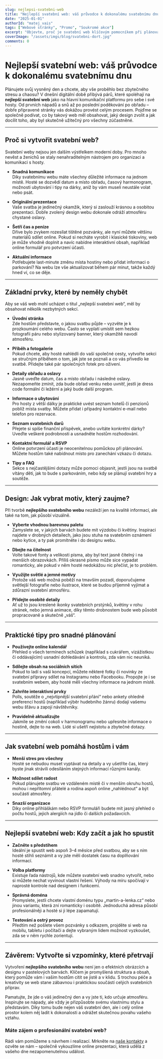 ```yaml
---
slug: nejlepsi-svatebni-web
title: "Nejlepší svatební web: váš průvodce k dokonalému svatebnímu dnu"
date: "2025-01-01"
authorId: "matej_vais"
tags: ["Webové stránky", "Promo", "Soukromé akce"]
excerpt: "Objevte, proč je svatební web klíčovým pomocníkem při plánování vašeho velkého dne, a inspirujte se tipy na originální design a praktický obsah."
coverImage: "/assets/imgs/blog/svatebni-dort.jpg"
comments: 0
---
```


# Nejlepší svatební web: váš průvodce k dokonalému svatebnímu dnu

Plánujete svůj vysněný den a chcete, aby vše proběhlo bez zbytečného stresu a chaosu? V dnešní digitální době přibývá párů, které spoléhají na **nejlepší svatební web** jako na hlavní komunikační platformu pro sebe i své hosty. Od prvních nápadů a snů až po poslední poděkování po obřadu – dobře připravené stránky vás dokážou provést celým procesem. Pojďme se společně podívat, co by takový web měl obsahovat, jaký design zvolit a jak docílit toho, aby byl skutečně užitečný pro všechny zúčastněné.

---

## Proč si vytvořit svatební web?

Svatební weby nejsou jen dalším výstřelkem moderní doby. Pro mnoho nevěst a ženichů se staly nenahraditelným nástrojem pro organizaci a komunikaci s hosty.

- **Snadná komunikace**  
  Díky svatebnímu webu máte všechny důležité informace na jednom místě. Hosté se dozvědí datum a místo obřadu, časový harmonogram, možnosti ubytování i tipy na dárky, aniž by vám museli neustále volat nebo psát.

- **Originální prezentace**  
  Vaše svatba je jedinečný okamžik, který si zaslouží krásnou a osobitou prezentaci. Dobře zvolený design webu dokonale odráží atmosféru chystané oslavy.

- **Šetří čas a peníze**  
  Dříve bylo zvykem rozesílat tištěné pozvánky, ale nyní můžete většinu materiálů sdílet online. Pokud si necháte vyrobit i klasické tiskoviny, web je může vhodně doplnit a navíc nabídne interaktivní obsah, například online formulář pro potvrzení účasti.

- **Aktuální informace**  
  Potřebujete last-minute změnu místa hostiny nebo přidat informaci o parkování? Na webu lze vše aktualizovat během pár minut, takže každý hned ví, co se děje.

---

## Základní prvky, které by neměly chybět

Aby se váš web mohl ucházet o titul „nejlepší svatební web“, měl by obsahovat několik nezbytných sekcí.

- **Úvodní stránka**  
  Zde hostům představte, o jakou svatbu půjde – vyzvěte je k prozkoumání celého webu. Často se vyplatí umístit sem hezkou fotografii páru nebo stylizovaný banner, který okamžitě navodí atmosféru.

- **Příběh a fotogalerie**  
  Pokud chcete, aby hosté nahlédli do vaší společné cesty, vytvořte sekci se stručným příběhem o tom, jak jste se poznali a co vás přivedlo ke svatbě. Přidejte také pár společných fotek pro oživení.

- **Detaily obřadu a oslavy**  
  Jasně uveďte datum, čas a místo obřadu i následné oslavy. Nezapomeňte zmínit, zda bude obřad venku nebo uvnitř, jestli je dress code formální či ležérní a jaký bude další program.

- **Informace o ubytování**  
  Pro hosty z větší dálky je praktické uvést seznam hotelů či penzionů poblíž místa svatby. Můžete přidat i případný kontaktní e-mail nebo telefon pro rezervace.

- **Seznam svatebních darů**  
  Přejete si spíše finanční příspěvek, anebo uvítáte konkrétní dárky? Uveďte veškeré podrobnosti a usnadněte hostům rozhodování.

- **Kontaktní formulář a RSVP**  
  Online potvrzení účasti je neocenitelnou pomůckou při plánování. Můžete hostům také nabídnout místo pro zanechání vzkazu či dotazu.

- **Tipy a FAQ**  
  Sekce s nejčastějšími dotazy může pomoci objasnit, jestli jsou na svatbě vítány děti, jak to bude s parkováním, nebo kdy se plánují svatební hry a soutěže.

---

## Design: Jak vybrat motiv, který zaujme?

Při tvorbě **nejlepšího svatebního webu** nezáleží jen na kvalitě informací, ale také na tom, jak působí vizuálně.

- **Vyberte vhodnou barevnou paletu**  
  Zamyslete se, v jakých barvách budete mít výzdobu či květiny. Inspiraci najdete v drobných detailech, jako jsou stuha na svatebním oznámení nebo kytice, a ty pak promítněte i do designu webu.

- **Dbejte na čitelnost**  
  Volte takové fonty a velikosti písma, aby byl text jasně čitelný i na menších obrazovkách. Příliš okrasné písmo může sice vypadat romanticky, ale pokud v něm hosté nedokážou nic přečíst, je to problém.

- **Využijte světlé a jemné motivy**  
  Protože váš web možná poběží na tmavším pozadí, doporučujeme světlejší fotografie nebo ilustrace, které se budou příjemně vyjímat a zdůrazní svatební atmosféru.

- **Přidejte osobité detaily**  
  Ať už to jsou kreslené ikonky svatebních prstýnků, květiny v rohu stránek, nebo jemná animace, díky těmto drobnostem bude web působit propracovaně a skutečně „váš“.

---

## Praktické tipy pro snadné plánování

- **Používejte online kalendář**  
  Přehled o všech termínech schůzek (například s cukrářem, vizážistkou či oddávajícím) usnadní dohledávání a kontrolu, zda vám nic neuniká.

- **Sdílejte obsah na sociálních sítích**  
  Pokud to ladí s vaší koncepcí, můžete některé fotky či novinky ze svatební přípravy sdílet na Instagramu nebo Facebooku. Propojte je i se svatebním webem, aby hosté měli všechny informace na jednom místě.

- **Zahrňte interaktivní prvky**  
  Polls, soutěže o „nejvtipnější svatební přání“ nebo ankety ohledně preferencí hostů (například výběr hudebního žánru) dodají vašemu webu šťávu a zapojí návštěvníky.

- **Pravidelně aktualizujte**  
  Jakmile se změní cokoli v harmonogramu nebo upřesníte informace o hostině, dejte to na web. Lidé si ušetří nejistotu a zbytečné dotazy.

---

## Jak svatební web pomáhá hostům i vám

- **Menší stres pro všechny**  
  Hosté se nebudou muset vyptávat na detaily a vy ušetříte čas, který byste jinak strávili odesíláním stejných informací různými kanály.

- **Možnost sdílet radost**  
  Pokud plánujete svatbu ve vzdáleném místě či v menším okruhu hostů, mohou i nepřítomní přátelé a rodina aspoň online „nahlédnout“ a být součástí atmosféry.

- **Snazší organizace**  
  Díky online přihláškám nebo RSVP formuláři budete mít jasný přehled o počtu hostů, jejich alergiích na jídlo či dalších požadavcích.

---

## Nejlepší svatební web: Kdy začít a jak ho spustit

- **Začněte s předstihem**  
  Ideální je spustit web aspoň 3–4 měsíce před svatbou, aby se s ním hosté stihli seznámit a vy jste měli dostatek času na doplňování informací.

- **Volba platformy**  
  Existuje řada nástrojů, kde můžete svatební web snadno vytvořit, nebo si můžete nechat vyvinout vlastní řešení. Výhody na míru spočívají v naprosté kontrole nad designem i funkcemi.

- **Správná doména**  
  Promyslete, jestli chcete vlastní doménu typu „martin-a-lenka.cz“ nebo jinou variantu, která zní romanticky i osobitě. Jednoduchá adresa působí profesionálněji a hosté si ji lépe zapamatují.

- **Testování a ostrý provoz**  
  Předtím než pošlete všem pozvánky s odkazem, projděte si web na mobilu, tabletu i počítači a dejte vybraným lidem možnost vyzkoušet, zda se v něm rychle zorientují.

---

## Závěrem: Vytvořte si vzpomínky, které přetrvají

Vytvoření **nejlepšího svatebního webu** není jen o efektních obrázcích a designu v pastelových barvách. Klíčem je promyšlená struktura a obsah, který pomůže vám i vašim hostům cítit se jistě a v klidu. S trochou péče a kreativity se web stane zábavnou i praktickou součástí celých svatebních příprav.

Pamatujte, že jde o váš jedinečný den a vy jste ti, kdo určuje atmosféru. Inspirujte se nápady, ale vždy je přizpůsobte svému vlastnímu stylu a představám. Díky tomu bude nejen váš svatební den, ale i celý online prostor kolem něj ladit k dokonalosti a odrážet skutečnou povahu vašeho vztahu.

### Máte zájem o profesionální svatební web?
Rádi vám pomůžeme s návrhem i realizací. Mrkněte na [naše kontakty](/kontakty) a ozvěte se nám – společně vykouzlíme online prezentaci, která udělá z vašeho dne nezapomenutelnou událost.